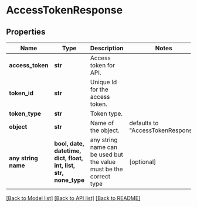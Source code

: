 # AccessTokenResponse


## Properties
Name | Type | Description | Notes
------------ | ------------- | ------------- | -------------
**access_token** | **str** | Access token for API. | 
**token_id** | **str** | Unique Id for the access token. | 
**token_type** | **str** | Token type. | 
**object** | **str** | Name of the object. | defaults to "AccessTokenResponse"
**any string name** | **bool, date, datetime, dict, float, int, list, str, none_type** | any string name can be used but the value must be the correct type | [optional]

[[Back to Model list]](../README.md#documentation-for-models) [[Back to API list]](../README.md#documentation-for-api-endpoints) [[Back to README]](../README.md)


